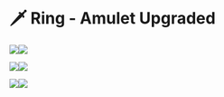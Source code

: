 # 🗡 Ring - Amulet Upgraded

![](../../.gitbook/assets/91.png)![](../../.gitbook/assets/90.png)

![](../../.gitbook/assets/18.png)![](../../.gitbook/assets/17.png)

![](../../.gitbook/assets/16.png)![](../../.gitbook/assets/15.png)
